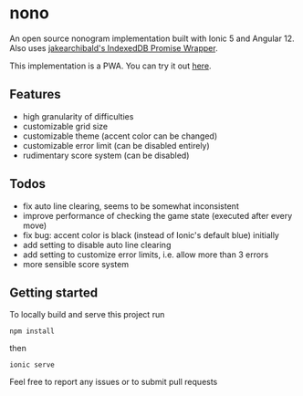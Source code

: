 # nono
An open source nonogram implementation built with Ionic 5 and Angular 12. 
Also uses [jakearchibald's IndexedDB Promise Wrapper](https://github.com/jakearchibald/idb).

This implementation is a PWA. You can try it out [here](https://nono-59f85.web.app/).

## Features
 - high granularity of difficulties
 - customizable grid size
 - customizable theme (accent color can be changed)
 - customizable error limit (can be disabled entirely)
 - rudimentary score system (can be disabled)

## Todos
 - fix auto line clearing, seems to be somewhat inconsistent
 - improve performance of checking the game state (executed after every move)
 - fix bug: accent color is black (instead of Ionic's default blue) initially
 - add setting to disable auto line clearing
 - add setting to customize error limits, i.e. allow more than 3 errors
 - more sensible score system

## Getting started
To locally build and serve this project run 

`npm install`

then

`ionic serve`


Feel free to report any issues or to submit pull requests 
